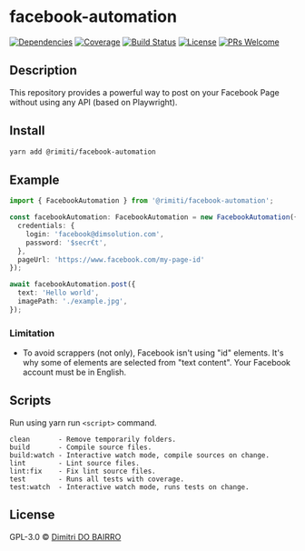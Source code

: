 # facebook-automation

[![Dependencies][prod-dependencies-badge]][prod-dependencies]
[![Coverage][coverage-badge]][coverage]
[![Build Status][travis-badge]][travis-ci]
[![License][license-badge]][LICENSE]
[![PRs Welcome][prs-badge]][prs]

## Description

This repository provides a powerful way to post on your Facebook Page without using any API (based on Playwright). 

## Install

```bash
yarn add @rimiti/facebook-automation
```

## Example

```typescript
import { FacebookAutomation } from '@rimiti/facebook-automation';

const facebookAutomation: FacebookAutomation = new FacebookAutomation({
  credentials: {
    login: 'facebook@dimsolution.com',
    password: '$secr€t',
  },
  pageUrl: 'https://www.facebook.com/my-page-id'
});

await facebookAutomation.post({
  text: 'Hello world',
  imagePath: './example.jpg',
});
```


### Limitation

- To avoid scrappers (not only), Facebook isn't using "id" elements. It's why some of elements are selected from "text content". Your Facebook account must be in English.


## Scripts

Run using yarn run `<script>` command.

    clean       - Remove temporarily folders.
    build       - Compile source files.
    build:watch - Interactive watch mode, compile sources on change.
    lint        - Lint source files.
    lint:fix    - Fix lint source files.
    test        - Runs all tests with coverage.
    test:watch  - Interactive watch mode, runs tests on change.

## License

GPL-3.0 © [Dimitri DO BAIRRO](https://www.dimsolution.com)

[prod-dependencies-badge]: https://david-dm.org/rimiti/luminator/status.svg
[prod-dependencies]: https://david-dm.org/rimiti/luminator
[coverage-badge]: https://codecov.io/gh/rimiti/luminator/branch/master/graph/badge.svg
[coverage]: https://codecov.io/gh/rimiti/luminator
[travis-badge]: https://travis-ci.org/rimiti/luminati.svg?branch=master
[travis-ci]: https://travis-ci.org/rimiti/luminator
[license-badge]: https://img.shields.io/badge/license-GPL3-blue.svg?style=flat-square
[license]: https://github.com/rimiti/luminator/blob/master/LICENSE
[prs-badge]: https://img.shields.io/badge/PRs-welcome-brightgreen.svg?style=flat-square
[prs]: http://makeapullrequest.com
